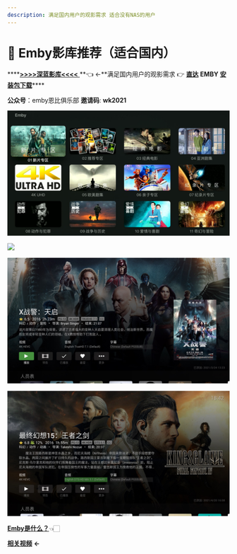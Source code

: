 ```yaml
---
description: 满足国内用户的观影需求 适合没有NAS的用户
---
```


# 💚 Emby影库推荐（适合国内）

  ****[**&gt;&gt;&gt;&gt;深蓝影库&lt;&lt;&lt;&lt;**  ](https://www.slyk.pro/index.html) **👈 ←**满足国内用户的观影需求  👉  [**直达**](https://www.slyk.pro/index.html)  **EMBY** [**安装包下载**](http://bit.ly/3oQ1CvJ)\*\*\*\*

 **公众号**：emby恩比俱乐部  **邀请码**:   **wk2021** 

![](../.gitbook/assets/jie-ping-20210606-shang-wu-9.06.14.png)

![](../.gitbook/assets/jie-ping-20210606-shang-wu-9.07.48.png)

![](../.gitbook/assets/7.1.jpg)

![](../.gitbook/assets/dts.jpg)

[**Emby是什么？**](e-mb-y.md)👈🏻

 [**相关视频**](https://www.youtube.com/watch?v=e2RrVi1Xn3s)    **←**

